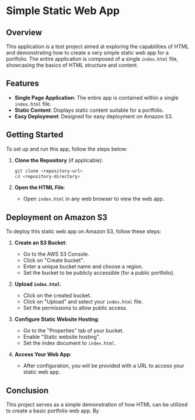 # Simple Static Web App

## Overview

This application is a test project aimed at exploring the capabilities of HTML and demonstrating how to create a very simple static web app for a portfolio. The entire application is composed of a single `index.html` file, showcasing the basics of HTML structure and content.

## Features

- **Single Page Application**: The entire app is contained within a single `index.html` file.
- **Static Content**: Displays static content suitable for a portfolio.
- **Easy Deployment**: Designed for easy deployment on Amazon S3.

## Getting Started

To set up and run this app, follow the steps below:

1. **Clone the Repository** (if applicable):
   ```bash
   git clone <repository-url>
   cd <repository-directory>
   ```

2. **Open the HTML File**:
   - Open `index.html` in any web browser to view the web app.

## Deployment on Amazon S3

To deploy this static web app on Amazon S3, follow these steps:

1. **Create an S3 Bucket**:
   - Go to the AWS S3 Console.
   - Click on "Create bucket".
   - Enter a unique bucket name and choose a region.
   - Set the bucket to be publicly accessible (for a public portfolio).

2. **Upload `index.html`**:
   - Click on the created bucket.
   - Click on "Upload" and select your `index.html` file.
   - Set the permissions to allow public access.

3. **Configure Static Website Hosting**:
   - Go to the "Properties" tab of your bucket.
   - Enable "Static website hosting".
   - Set the index document to `index.html`.

4. **Access Your Web App**:
   - After configuration, you will be provided with a URL to access your static web app.

## Conclusion

This project serves as a simple demonstration of how HTML can be utilized to create a basic portfolio web app. By
